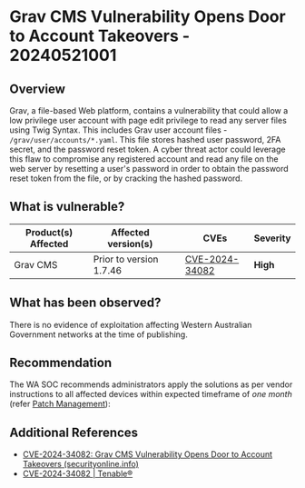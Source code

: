 # Grav CMS Vulnerability Opens Door to Account Takeovers - 20240521001

## Overview

Grav, a file-based Web platform, contains a vulnerability that could allow a low privilege user account with page edit privilege to read any server files using Twig Syntax. This includes Grav user account files - `/grav/user/accounts/*.yaml`. This file stores hashed user password, 2FA secret, and the password reset token. A cyber threat actor could leverage this flaw to compromise any registered account and read any file on the web server by resetting a user's password in order to obtain the password reset token from the file, or by cracking the hashed password.

## What is vulnerable?

| Product(s) Affected | Affected version(s)     |     | CVEs                                                              | Severity |
| ------------------- | ----------------------- | --- | ----------------------------------------------------------------- | -------- |
| Grav CMS            | Prior to version 1.7.46 |     | [CVE-2024-34082](https://nvd.nist.gov/vuln/detail/CVE-2024-34082) | **High** |

## What has been observed?

There is no evidence of exploitation affecting Western Australian Government networks at the time of publishing.

## Recommendation

The WA SOC recommends administrators apply the solutions as per vendor instructions to all affected devices within expected timeframe of *one month* (refer [Patch Management](../guidelines/patch-management.md)):

## Additional References

- [CVE-2024-34082: Grav CMS Vulnerability Opens Door to Account Takeovers (securityonline.info)](https://securityonline.info/cve-2024-34082-grav-cms-vulnerability-opens-door-to-account-takeovers/ "https://securityonline.info/cve-2024-34082-grav-cms-vulnerability-opens-door-to-account-takeovers/")
- [CVE-2024-34082 | Tenable®](https://www.tenable.com/cve/CVE-2024-34082 "https://www.tenable.com/cve/CVE-2024-34082")
